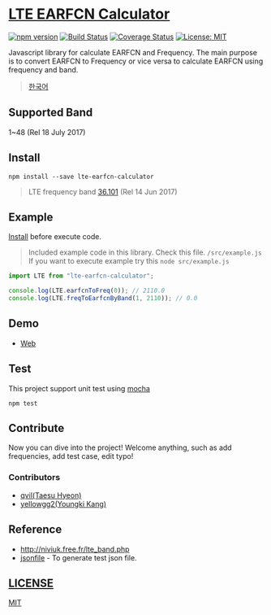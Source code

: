 # [LTE EARFCN Calculator](https://github.com/qvil/lte-earfcn-calculator)

[![npm version](https://badge.fury.io/js/lte-earfcn-calculator.svg)](https://badge.fury.io/js/lte-earfcn-calculator)
[![Build Status](https://travis-ci.org/qvil/lte-earfcn-calculator.svg?branch=master)](https://travis-ci.org/qvil/lte-earfcn-calculator)
[![Coverage Status](https://coveralls.io/repos/github/qvil/lte-earfcn-calculator/badge.svg?branch=master)](https://coveralls.io/github/qvil/lte-earfcn-calculator?branch=master)
[![License: MIT](https://img.shields.io/badge/License-MIT-yellow.svg)](https://opensource.org/licenses/MIT)

Javascript library for calculate EARFCN and Frequency. The main purpose is to convert EARFCN to Frequency or vice versa to calculate EARFCN using frequency and band.

> [한국어](/README_ko.md)

## Supported Band

1~48 (Rel 18 July 2017)

## Install

```
npm install --save lte-earfcn-calculator
```

> LTE frequency band [36.101](http://www.3gpp.org/DynaReport/36101-CRs.htm) (Rel 14 Jun 2017)

## Example

[Install](#Install) before execute code.

> Included example code in this library. Check this file. `/src/example.js` If you want to execute example try this `node src/example.js`

```js
import LTE from "lte-earfcn-calculator";

console.log(LTE.earfcnToFreq(0)); // 2110.0
console.log(LTE.freqToEarfcnByBand(1, 2110)); // 0.0
```

## Demo

* [Web](https://codesandbox.io/s/github/qvil/lte-earfcn-calculator/tree/master/demo/web)


## Test

This project support unit test using [mocha](https://mochajs.org)

```
npm test
```

## Contribute

Now you can dive into the project! Welcome anything, such as add frequencies, add test case, edit typo!

### Contributors

* [qvil(Taesu Hyeon)](https://github.com/qvil)
* [yellowgg2(Youngki Kang)](https://github.com/yellowgg2)

## Reference

* <http://niviuk.free.fr/lte_band.php>
* [jsonfile](https://www.npmjs.com/package/jsonfile) - To generate test json file.

## [LICENSE](https://github.com/qvil/lte-earfcn-calculator/blob/master/LICENSE)

[MIT](https://github.com/qvil/lte-earfcn-calculator/blob/master/LICENSE)
